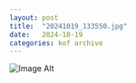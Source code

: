 ```yaml
---
layout:	post
title:	"20241019_133550.jpg"
date:	2024-10-19
categories:	kof archive
---
```


![Image Alt](https://k0f.github.io/assets/20241019_133550.jpg)